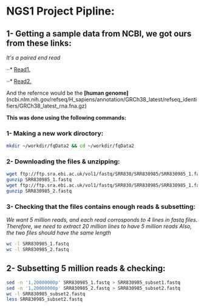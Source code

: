 # NGS1 Project Pipline:

## 1- Getting a sample data from NCBI, we got ours from these links:
*It's a paired end read*

⋅⋅* [Read1.](ftp://ftp.sra.ebi.ac.uk/vol1/fastq/SRR830/SRR830985/SRR830985_1.fastq.gz)

⋅⋅* [Read2.](ftp://ftp.sra.ebi.ac.uk/vol1/fastq/SRR830/SRR830985/SRR830985_2.fastq.gz)

And the refernce would be the **[human genome]**(ncbi.nlm.nih.gov/refseq/H_sapiens/annotation/GRCh38_latest/refseq_identifiers/GRCh38_latest_rna.fna.gz)

**This was done using the following commands:**

### 1- Making a new work diroctory:
```bash
mkdir ~/workdir/fqData2 && cd ~/workdir/fqData2
```

### 2- Downloading the files & unzipping:
```bash
wget ftp://ftp.sra.ebi.ac.uk/vol1/fastq/SRR830/SRR830985/SRR830985_1.fastq.gz
gunzip SRR830985_1.fastq
wget ftp://ftp.sra.ebi.ac.uk/vol1/fastq/SRR830/SRR830985/SRR830985_1.fastq.gz
gunzip SRR830985_2.fastq

```

### 3- Checking that the files contains enough reads & subsetting:
*We want 5 million reads, and each read corrosponds to 4 lines in fastq files. Therefore, we need to extract 20 million lines to have 5 million reads
Also, the two files should have the same length*
```bash
wc -l SRR830985_1.fastq
wc -l SRR830985_2.fastq
```


## 2- Subsetting 5 million reads & checking:
```bash
sed -n '1,20000000p' SRR830985_1.fastq > SRR830985_subset1.fastq
sed -n '1,20000000p' SRR830985_2.fastq > SRR830985_subset2.fastq
wc -l SRR830985_subset2.fastq
less SRR830985_subset2.fastq
```
